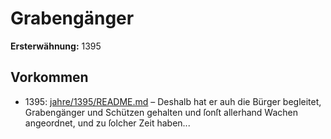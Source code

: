 # Grabengänger

**Ersterwähnung:** 1395

## Vorkommen
- 1395: [jahre/1395/README.md](../jahre/1395/README.md) – Deshalb hat er auh die Bürger begleitet,
Grabengänger und Schützen gehalten und ſonſt allerhand
Wachen angeordnet, und zu ſolcher Zeit haben...
